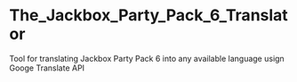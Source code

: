 # The_Jackbox_Party_Pack_6_Translator
Tool for translating Jackbox Party Pack 6 into any available language usign Googe Translate API 
